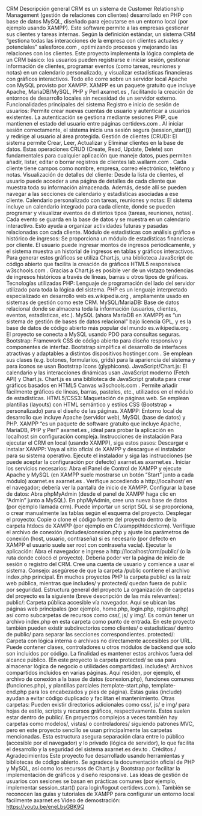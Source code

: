 CRM
Descripción general
CRM es un sistema de Customer Relationship Management (gestión de relaciones con clientes) desarrollado en PHP con base de datos MySQL, diseñado para ejecutarse en un entorno local (por ejemplo usando XAMPP). Este software permite a las empresas gestionar sus clientes y tareas internas. Según la definición estándar, un sistema CRM “gestiona todas las interacciones de la empresa con clientes actuales y potenciales”
salesforce.com
, optimizando procesos y mejorando las relaciones con los clientes. Este proyecto implementa la lógica completa de un CRM básico: los usuarios pueden registrarse e iniciar sesión, gestionar información de clientes, programar eventos (como tareas, reuniones y notas) en un calendario personalizado, y visualizar estadísticas financieras con gráficos interactivos. Todo ello corre sobre un servidor local Apache con MySQL provisto por XAMPP. XAMPP es un paquete gratuito que incluye Apache, MariaDB/MySQL, PHP y Perl
axarnet.es
, facilitando la creación de entornos de desarrollo locales sin necesidad de un servidor externo.
Funcionalidades principales del sistema
Registro e inicio de sesión de usuarios: Permite crear nuevas cuentas de usuario y autenticar a usuarios existentes. La autenticación se gestiona mediante sesiones PHP, que mantienen el estado del usuario entre páginas
certidevs.com
. Al iniciar sesión correctamente, el sistema inicia una sesión segura (session_start()) y redirige al usuario al área protegida.
Gestión de clientes (CRUD): El sistema permite Crear, Leer, Actualizar y Eliminar clientes en la base de datos. Estas operaciones CRUD (Create, Read, Update, Delete) son fundamentales para cualquier aplicación que maneje datos, pues permiten añadir, listar, editar o borrar registros de clientes
lab.wallarm.com
. Cada cliente tiene campos como nombre, empresa, correo electrónico, teléfono y notas.
Visualización de detalles del cliente: Desde la lista de clientes, el usuario puede acceder a una página de detalles de cada cliente que muestra toda su información almacenada. Además, desde allí se pueden navegar a las secciones de calendario y estadísticas asociadas a ese cliente.
Calendario personalizado con tareas, reuniones y notas: El sistema incluye un calendario integrado para cada cliente, donde se pueden programar y visualizar eventos de distintos tipos (tareas, reuniones, notas). Cada evento se guarda en la base de datos y se muestra en un calendario interactivo. Esto ayuda a organizar actividades futuras y pasadas relacionadas con cada cliente.
Módulo de estadísticas con análisis gráfico e histórico de ingresos: Se proporciona un módulo de estadísticas financieras por cliente. El usuario puede ingresar montos de ingresos periódicamente, y el sistema muestra un historial de ingresos en tablas y gráficos interactivos. Para generar estos gráficos se utiliza Chart.js, una biblioteca JavaScript de código abierto que facilita la creación de gráficos HTML5 responsivos
w3schools.com
. Gracias a Chart.js es posible ver de un vistazo tendencias de ingresos históricos a través de líneas, barras u otros tipos de gráficas.
Tecnologías utilizadas
PHP: Lenguaje de programación del lado del servidor utilizado para toda la lógica del sistema. PHP es un lenguaje interpretado especializado en desarrollo web
es.wikipedia.org
, ampliamente usado en sistemas de gestión como este CRM.
MySQL/MariaDB: Base de datos relacional donde se almacena toda la información (usuarios, clientes, eventos, estadísticas, etc.). MySQL (ahora MariaDB en XAMPP) es “un sistema de gestión de bases de datos relacional” bajo licencia GPL, y es la base de datos de código abierto más popular del mundo
es.wikipedia.org
. El proyecto se conecta a MySQL usando PDO para consultas seguras.
Bootstrap: Framework CSS de código abierto para diseño responsivo y componentes de interfaz. Bootstrap simplifica el desarrollo de interfaces atractivas y adaptables a distintos dispositivos
hostinger.com
. Se emplean sus clases (e.g. botones, formularios, grids) para la apariencia del sistema y para íconos se usan Bootstrap Icons (glyphicons).
JavaScript/Chart.js: El calendario y las interacciones dinámicas usan JavaScript moderno (Fetch API) y Chart.js. Chart.js es una biblioteca de JavaScript gratuita para crear gráficos basados en HTML5 Canvas
w3schools.com
. Permite añadir fácilmente gráficos de líneas, barras, pasteles, etc., utilizados en el módulo de estadísticas.
HTML5/CSS3: Maquetación de páginas web. Se emplean plantillas (layouts) con HTML semántico y estilos CSS (Bootstrap + personalizado) para el diseño de las páginas.
XAMPP: Entorno local de desarrollo que incluye Apache (servidor web), MySQL (base de datos) y PHP. XAMPP “es un paquete de software gratuito que incluye Apache, MariaDB, PHP y Perl”
axarnet.es
, ideal para probar la aplicación en localhost sin configuración compleja.
Instrucciones de instalación
Para ejecutar el CRM en local (usando XAMPP), siga estos pasos:
Descargar e instalar XAMPP:
Vaya al sitio oficial de XAMPP y descargue el instalador para su sistema operativo.
Ejecute el instalador y siga las instrucciones (se puede aceptar la configuración por defecto)
axarnet.es
axarnet.es
.
Iniciar los servicios necesarios:
Abra el Panel de Control de XAMPP y ejecute Apache y MySQL (en XAMPP suele mostrarse un botón “Start” junto a cada módulo)
axarnet.es
axarnet.es
.
Verifique accediendo a http://localhost/ en el navegador; debería ver la pantalla de inicio de XAMPP.
Configurar la base de datos:
Abra phpMyAdmin (desde el panel de XAMPP haga clic en “Admin” junto a MySQL).
En phpMyAdmin, cree una nueva base de datos (por ejemplo llamada crm). Puede importar un script SQL si se proporciona, o crear manualmente las tablas según el esquema del proyecto.
Desplegar el proyecto:
Copie o clone el código fuente del proyecto dentro de la carpeta htdocs de XAMPP (por ejemplo en C:\xampp\htdocs\crm).
Verifique el archivo de conexión /includes/conexion.php y ajuste los parámetros de conexión (host, usuario, contraseña) si es necesario (por defecto en XAMPP el usuario suele ser root con contraseña vacía).
Ejecutar la aplicación:
Abra el navegador e ingrese a http://localhost/crm/public/ (o la ruta donde colocó el proyecto).
Debería poder ver la página de inicio de sesión o registro del CRM. Cree una cuenta de usuario y comience a usar el sistema.
Consejo: asegúrese de que la carpeta /public contiene el archivo index.php principal. En muchos proyectos PHP la carpeta public/ es la raíz web pública, mientras que includes/ y protected/ quedan fuera de public por seguridad.
Estructura general del proyecto
La organización de carpetas del proyecto es la siguiente (breve descripción de las más relevantes):
public/: Carpeta pública accesible vía navegador. Aquí se ubican las páginas web principales (por ejemplo, home.php, login.php, registro.php) así como subcarpetas de recursos como css/, js/ y img/. Es común tener un archivo index.php en esta carpeta como punto de entrada. En este proyecto también pueden existir subdirectorios como clientes/ o estadisticas/ dentro de public/ para separar las secciones correspondientes.
protected/: Carpeta con lógica interna o archivos no directamente accesibles por URL. Puede contener clases, controladores u otros módulos de backend que solo son incluidos por código. La finalidad es mantener estos archivos fuera del alcance público. (En este proyecto la carpeta protected/ se usa para almacenar lógica de negocio o utilidades compartidas).
includes/: Archivos compartidos incluidos en varias páginas. Aquí residen, por ejemplo, el archivo de conexión a la base de datos (conexion.php), funciones comunes (funciones.php), y plantillas parciales (template-start.php, template-end.php para los encabezados y pies de página). Estas guías (include) ayudan a evitar código duplicado y facilitan el mantenimiento.
Otras carpetas: Pueden existir directorios adicionales como css/, js/ e img/ para hojas de estilo, scripts y recursos gráficos, respectivamente. Estos suelen estar dentro de public/. En proyectos complejos a veces también hay carpetas como modelos/, vistas/ o controladores/ siguiendo patrones MVC, pero en este proyecto sencillo se usan principalmente las carpetas mencionadas.
Esta estructura asegura separación clara entre lo público (accesible por el navegador) y lo privado (lógica de servidor), lo que facilita el desarrollo y la seguridad del sistema
axarnet.es
dev.to
.
Créditos / Agradecimientos
Este proyecto fue desarrollado usando herramientas y bibliotecas de código abierto. Se agradece la documentación oficial de PHP y MySQL, así como los recursos de Chart.js y Bootstrap por facilitar la implementación de gráficos y diseño responsive. Las ideas de gestión de usuarios con sesiones se basan en prácticas comunes (por ejemplo, implementar session_start() para login/logout
certidevs.com
). También se reconocen las guías y tutoriales de XAMPP para configurar un entorno local fácilmente
axarnet.es
Video de demostración: https://youtu.be/eneLbsGBK9Q
